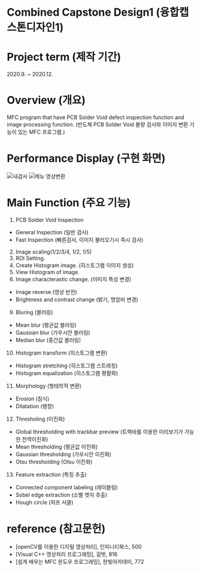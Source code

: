 # Combined Capstone Design1 (융합캡스톤디자인1)
# Project term (제작 기간)
2020.9. ~ 2020.12.
# Overview (개요)
MFC program that have PCB Solder Void defect inspection function and image processing function.
(반도체 PCB Solder Void 불량 검사와 이미지 변환 기능이 있는 MFC 프로그램.)
# Performance Display (구현 화면)
![내검사](https://user-images.githubusercontent.com/81150979/122421227-32a44500-cfc7-11eb-84c0-d5c9d0737992.PNG)
![메뉴 영상변환](https://user-images.githubusercontent.com/81150979/122421240-346e0880-cfc7-11eb-81f0-c73772956140.PNG)
# Main Function (주요 기능)
1) PCB Solder Void Inspection
- General Inspection (일반 검사)
- Fast Inspection (빠른검사, 이미지 불러오기시 즉시 검사)
2) Image scaling(1/2/3/4, 1/2, 1/5)
4) ROI Setting.
6) Create Histogram image. (히스토그램 이미지 생성)
7) View Histogram of image.
8) Image characterastic change. (이미지 특성 변경)
- Image reverse (영상 반전)
- Brightness and contrast change (밝기, 명암비 변경)
9) Bluring (블러링)
- Mean blur (평균값 블러링)
- Gaussian blur (가우시안 블러링)
- Median blur (중간값 블러링)
10) Histogram transform (히스토그램 변환)
- Histogram stretching (히스토그램 스트레칭)
- Histogram equalization (히스토그램 평활화)
11) Morphology (형태학적 변환)
- Erosion (침식)
- Dilatation (팽창)
12) Thresholing (이진화)
- Global thresholding with trackbar preview (트랙바를 이용한 미리보기가 가능한 전역이진화)
- Mean thresholding (평균값 이진화)
- Gaussian thresholding (가우시안 이진화)
- Otsu thresholding (Otsu 이진화)
13) Feature extraction (특징 추출)
- Connected component labeling (레이블링)
- Sobel edge extraction (소벨 엣지 추출)
- Hough circle (허프 서클)
# reference (참고문헌)
- [openCV를 이용한 디지털 영상처리], 인피니티북스, 500
- [Visual C++ 영상처리 프로그래밍], 길벗, 816
- [쉽게 배우는 MFC 윈도우 프로그래밍], 한빛아카데미, 772
